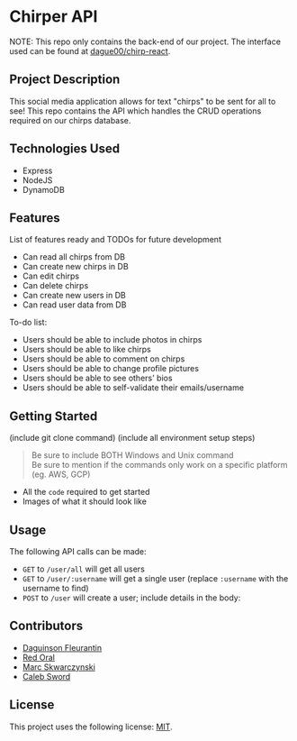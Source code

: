 # Chirper API

NOTE: This repo only contains the back-end of our project.
The interface used can be found at [dague00/chirp-react](https://github.com/dague00/chirp-react).

## Project Description

This social media application allows for text "chirps" to be sent for all to see!
This repo contains the API which handles the CRUD operations required on our chirps database.

## Technologies Used

- Express
- NodeJS
- DynamoDB

## Features

List of features ready and TODOs for future development
- Can read all chirps from DB
- Can create new chirps in DB
- Can edit chirps
- Can delete chirps
- Can create new users in DB
- Can read user data from DB

To-do list:
- Users should be able to include photos in chirps
- Users should be able to like chirps
- Users should be able to comment on chirps
- Users should be able to change profile pictures
- Users should be able to see others' bios
- Users should be able to self-validate their emails/username

## Getting Started
   
(include git clone command)
(include all environment setup steps)

> Be sure to include BOTH Windows and Unix command  
> Be sure to mention if the commands only work on a specific platform (eg. AWS, GCP)

- All the `code` required to get started
- Images of what it should look like

## Usage

The following API calls can be made:
- `GET` to `/user/all` will get all users
- `GET` to `/user/:username` will get a single user (replace `:username` with the username to find)
- `POST` to `/user` will create a user; include details in the body:

## Contributors

- [Daguinson Fleurantin](https://github.com/dague00)
- [Red Oral](https://github.com/redoral)
- [Marc Skwarczynski](https://github.com/marcski55)
- [Caleb Sword](https://github.com/calebmsword)

## License

This project uses the following license: [MIT](https://github.com/dague00/chirp-proj1/blob/51cb09bfc21f852797b836455cc1a29b2e18bd4e/LICENSE).

